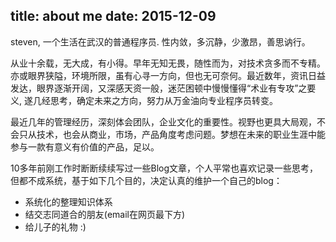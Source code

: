 title: about me
date: 2015-12-09
---
steven, 一个生活在武汉的普通程序员. 性内敛，多沉静，少激昂，善思讷行。

从业十余载，无大成，有小得。早年无知无畏，随性而为，对技术贪多而不专精。亦或眼界狭隘，环境所限，虽有心寻一方向，但也无可奈何。最近数年，资讯日益发达，眼界逐渐开阔，又深感天资一般，迷茫困顿中慢慢懂得“术业有专攻”之要义, 遂几经思考，确定未来之方向，努力从万金油向专业程序员转变。

最近几年的管理经历，深刻体会团队，企业文化的重要性。视野也更具大局观，不会只从技术，也会从商业，市场，产品角度考虑问题。梦想在未来的职业生涯中能参与一款有意义有价值的产品，足以。

10多年前刚工作时断断续续写过一些Blog文章，个人平常也喜欢记录一些思考，但都不成系统，基于如下几个目的，决定认真的维护一个自己的blog：
- 系统化的整理知识体系
- 结交志同道合的朋友(email在网页最下方)
- 给儿子的礼物 :)

